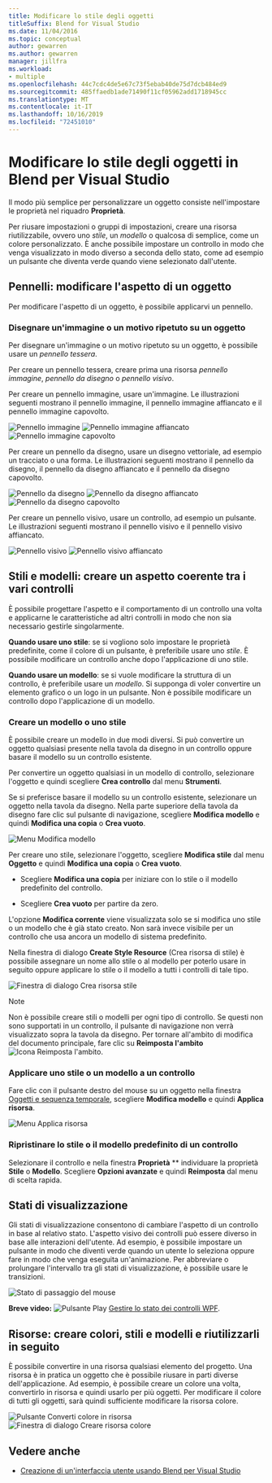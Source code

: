 ```yaml
---
title: Modificare lo stile degli oggetti
titleSuffix: Blend for Visual Studio
ms.date: 11/04/2016
ms.topic: conceptual
author: gewarren
ms.author: gewarren
manager: jillfra
ms.workload:
- multiple
ms.openlocfilehash: 44c7cdc4de5e67c73f5ebab40de75d7dcb484ed9
ms.sourcegitcommit: 485ffaedb1ade71490f11cf05962add1718945cc
ms.translationtype: MT
ms.contentlocale: it-IT
ms.lasthandoff: 10/16/2019
ms.locfileid: "72451010"
---
```

# <a name="modify-the-style-of-objects-in-blend-for-visual-studio"></a>Modificare lo stile degli oggetti in Blend per Visual Studio

Il modo più semplice per personalizzare un oggetto consiste nell'impostare le proprietà nel riquadro **Proprietà**.

Per riusare impostazioni o gruppi di impostazioni, creare una risorsa riutilizzabile, ovvero uno *stile*, un *modello* o qualcosa di semplice, come un colore personalizzato. È anche possibile impostare un controllo in modo che venga visualizzato in modo diverso a seconda dello stato, come ad esempio un pulsante che diventa verde quando viene selezionato dall'utente.

## <a name="brushes-modify-the-appearance-of-an-object"></a>Pennelli: modificare l'aspetto di un oggetto

Per modificare l'aspetto di un oggetto, è possibile applicarvi un pennello.

### <a name="paint-a-repeating-image-or-pattern-on-an-object"></a>Disegnare un'immagine o un motivo ripetuto su un oggetto

Per disegnare un'immagine o un motivo ripetuto su un oggetto, è possibile usare un *pennello tessera*.

Per creare un pennello tessera, creare prima una risorsa *pennello immagine*, *pennello da disegno* o *pennello visivo*.

Per creare un pennello immagine, usare un'immagine. Le illustrazioni seguenti mostrano il pennello immagine, il pennello immagine affiancato e il pennello immagine capovolto.

![Pennello immagine](../designers/media/81f84f56-906d-456b-8288-d77da1e01e31.png) ![Pennello immagine affiancato](../designers/media/d3782ca8-64da-47a4-a095-c6cdd0fa47a2.png) ![Pennello immagine capovolto](../designers/media/38ae3691-f3f1-4a1e-82ca-c7fa164bf56e.png)

Per creare un pennello da disegno, usare un disegno vettoriale, ad esempio un tracciato o una forma. Le illustrazioni seguenti mostrano il pennello da disegno, il pennello da disegno affiancato e il pennello da disegno capovolto.

![Pennello da disegno](../designers/media/197666ac-ef57-4c5c-9779-669e991a00a5.png) ![Pennello da disegno affiancato](../designers/media/ba09cda3-4cee-40ba-b3d4-edc032158bdc.png) ![Pennello da disegno capovolto](../designers/media/15bf6021-620c-4490-9eae-086153d3f14f.png)

Per creare un pennello visivo, usare un controllo, ad esempio un pulsante. Le illustrazioni seguenti mostrano il pennello visivo e il pennello visivo affiancato.

![Pennello visivo](../designers/media/fb6c90e0-153c-48fe-b563-e601beac6227.png) ![Pennello visivo affiancato](../designers/media/e261b99f-7d8f-4d91-bc84-19c7beccc255.png)

## <a name="styles-and-templates-create-a-consistent-look-and-feel-across-controls"></a>Stili e modelli: creare un aspetto coerente tra i vari controlli

È possibile progettare l'aspetto e il comportamento di un controllo una volta e applicarne le caratteristiche ad altri controlli in modo che non sia necessario gestirle singolarmente.

**Quando usare uno stile**: se si vogliono solo impostare le proprietà predefinite, come il colore di un pulsante, è preferibile usare uno *stile*. È possibile modificare un controllo anche dopo l'applicazione di uno stile.

**Quando usare un modello**: se si vuole modificare la struttura di un controllo, è preferibile usare un *modello*. Si supponga di voler convertire un elemento grafico o un logo in un pulsante. Non è possibile modificare un controllo dopo l'applicazione di un modello.

### <a name="create-a-template-or-style"></a>Creare un modello o uno stile

È possibile creare un modello in due modi diversi. Si può convertire un oggetto qualsiasi presente nella tavola da disegno in un controllo oppure basare il modello su un controllo esistente.

Per convertire un oggetto qualsiasi in un modello di controllo, selezionare l'oggetto e quindi scegliere **Crea controllo** dal menu **Strumenti**.

Se si preferisce basare il modello su un controllo esistente, selezionare un oggetto nella tavola da disegno. Nella parte superiore della tavola da disegno fare clic sul pulsante di navigazione, scegliere **Modifica modello** e quindi **Modifica una copia** o **Crea vuoto**.

![Menu Modifica modello](../designers/media/5ebdb33f-aad2-4c10-a328-5e8b04c56a36.png)

Per creare uno stile, selezionare l'oggetto, scegliere **Modifica stile** dal menu **Oggetto** e quindi **Modifica una copia** o **Crea vuoto**.

- Scegliere **Modifica una copia** per iniziare con lo stile o il modello predefinito del controllo.

- Scegliere **Crea vuoto** per partire da zero.

L'opzione **Modifica corrente** viene visualizzata solo se si modifica uno stile o un modello che è già stato creato. Non sarà invece visibile per un controllo che usa ancora un modello di sistema predefinito.

Nella finestra di dialogo **Create Style Resource** (Crea risorsa di stile) è possibile assegnare un nome allo stile o al modello per poterlo usare in seguito oppure applicare lo stile o il modello a tutti i controlli di tale tipo.

![Finestra di dialogo Crea risorsa stile](../designers/media/4818ee6a-ce60-4b79-91c8-3b1871829eea.png)

> [!NOTE]
> Non è possibile creare stili o modelli per ogni tipo di controllo. Se questi non sono supportati in un controllo, il pulsante di navigazione non verrà visualizzato sopra la tavola da disegno.
> Per tornare all'ambito di modifica del documento principale, fare clic su **Reimposta l'ambito** ![Icona Reimposta l'ambito](../designers/media/55844eb3-ed98-4f20-aa66-a6f5b23eeb2b.png).

### <a name="apply-a-style-or-template-to-a-control"></a>Applicare uno stile o un modello a un controllo

Fare clic con il pulsante destro del mouse su un oggetto nella finestra [Oggetti e sequenza temporale](../xaml-tools/creating-a-ui-by-using-blend-for-visual-studio.md#objects-and-timeline-window), scegliere **Modifica modello** e quindi **Applica risorsa**.

![Menu Applica risorsa](../designers/media/dc12debc-7711-47d9-84ce-10322a384397.png)

### <a name="restore-the-default-style-or-template-of-a-control"></a>Ripristinare lo stile o il modello predefinito di un controllo

Selezionare il controllo e nella finestra **Proprietà** ** individuare la proprietà **Stile** o **Modello**. Scegliere **Opzioni avanzate** e quindi **Reimposta** dal menu di scelta rapida.

## <a name="visual-states"></a>Stati di visualizzazione

Gli stati di visualizzazione consentono di cambiare l'aspetto di un controllo in base al relativo stato. L'aspetto visivo dei controlli può essere diverso in base alle interazioni dell'utente. Ad esempio, è possibile impostare un pulsante in modo che diventi verde quando un utente lo seleziona oppure fare in modo che venga eseguita un'animazione. Per abbreviare o prolungare l'intervallo tra gli stati di visualizzazione, è possibile usare le transizioni.

![Stato di passaggio del mouse](../designers/media/a95c671a-5639-40b9-83db-1e6b214330d5.png)

**Breve video:** ![Pulsante Play](../designers/media/bldadminconsoleinitialconfigicon.PNG) [Gestire lo stato dei controlli WPF](https://www.youtube.com/watch?v=m0PlkF5i6uw).

## <a name="resources-create-colors-styles-and-templates-and-reuse-them-later"></a>Risorse: creare colori, stili e modelli e riutilizzarli in seguito

È possibile convertire in una risorsa qualsiasi elemento del progetto. Una risorsa è in pratica un oggetto che è possibile riusare in parti diverse dell'applicazione. Ad esempio, è possibile creare un colore una volta, convertirlo in risorsa e quindi usarlo per più oggetti. Per modificare il colore di tutti gli oggetti, sarà quindi sufficiente modificare la risorsa colore.

![Pulsante Converti colore in risorsa](../designers/media/89203705-cf66-46e0-b153-52a23cd744f7.png) ![Finestra di dialogo Creare risorsa colore](../designers/media/6bff8b19-3cd5-41a0-bbf9-ff65532d5aae.png)

## <a name="see-also"></a>Vedere anche

- [Creazione di un'interfaccia utente usando Blend per Visual Studio](../xaml-tools/creating-a-ui-by-using-blend-for-visual-studio.md)